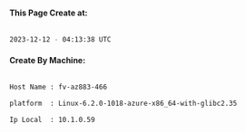 
   
#### This Page Create at:

```bash

2023-12-12 - 04:13:38 UTC

```

#### Create By Machine:

```bash

Host Name : fv-az883-466

platform  : Linux-6.2.0-1018-azure-x86_64-with-glibc2.35

Ip Local  : 10.1.0.59

```

